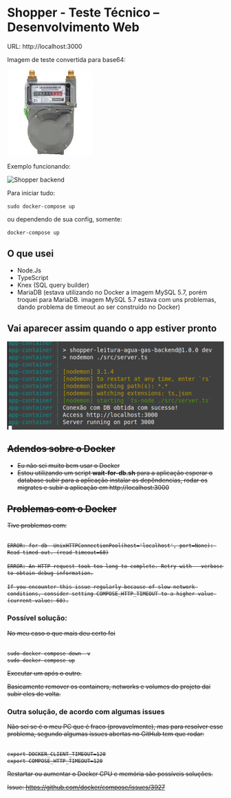 # Shopper - Teste Técnico – Desenvolvimento Web

URL: http://localhost:3000

Imagem de teste convertida para base64:

![Shopper backend](https://github.com/gabriel-tomas/shopper-leitura-agua-gas-backend/blob/main/assets/imagetest.jpg?raw=true)

Exemplo funcionando:

![Shopper backend](https://github.com/gabriel-tomas/shopper-leitura-agua-gas-backend/blob/main/assets/usage.gif?raw=true)

Para iniciar tudo:
```
sudo docker-compose up
```
ou dependendo de sua config, somente:
```
docker-compose up
```

## O que usei 
- Node.Js
- TypeScript
- Knex (SQL query builder)
- MariaDB (estava utilizando no Docker a imagem MySQL 5.7, porém troquei para MariaDB. imagem MySQL 5.7 estava com uns problemas, dando problema de timeout ao ser construido no Docker)

## Vai aparecer assim quando o app estiver pronto

![Shopper backend](https://github.com/gabriel-tomas/shopper-leitura-agua-gas-backend/blob/main/assets/success.png?raw=true)

## <del>Adendos sobre o Docker</del>
- <del>Eu não sei muito bem usar o Docker</del>
- <del>Estou utilizando um script **wait-for-db.sh** para a aplicação esperar o database subir para a aplicação instalar as depêndencias, rodar os migrates e subir a aplicação em http://localhost:3000</del>

## <del>Problemas com o Docker</del>
<s>Tive problemas com:</s>

<pre><code><del>
ERROR: for db  UnixHTTPConnectionPool(host='localhost', port=None): Read timed out. (read timeout=60)

ERROR: An HTTP request took too long to complete. Retry with --verbose to obtain debug information.

If you encounter this issue regularly because of slow network conditions, consider setting COMPOSE_HTTP_TIMEOUT to a higher value (current value: 60).
</del></code></pre>

### Possível solução:

<del>No meu caso o que mais deu certo foi</del>

<pre><code><del>
sudo docker-compose down -v
sudo docker-compose up
</del></code></pre>

<del>Executar um após o outro.</del>

<del>Basicamente remover os containers, networks e volumes do projeto dai subir eles de volta.</del>

### Outra solução, de acordo com algumas issues

<del>Não sei se é o meu PC que é fraco (provavelmente), mas para resolver esse problema, segundo algumas issues abertas no GitHub tem que rodar:</del>

<pre><code><del>
export DOCKER_CLIENT_TIMEOUT=120
export COMPOSE_HTTP_TIMEOUT=120
</del></code></pre>

<del>Restartar ou aumentar o Docker CPU e memória são possíveis soluções.</del> 

<del>Issue: https://github.com/docker/compose/issues/3927</del>